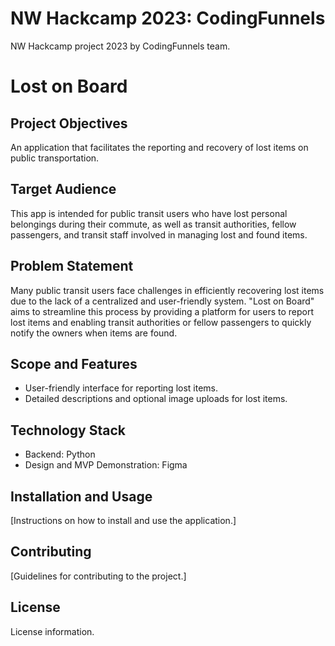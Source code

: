 # NW Hackcamp 2023: CodingFunnels
NW Hackcamp project 2023 by CodingFunnels team.

# Lost on Board


## Project Objectives
An application that facilitates the reporting and recovery of lost items on public transportation.

## Target Audience
This app is intended for public transit users who have lost personal belongings during their commute, as well as transit authorities, fellow passengers, and transit staff involved in managing lost and found items.

## Problem Statement
Many public transit users face challenges in efficiently recovering lost items due to the lack of a centralized and user-friendly system. "Lost on Board" aims to streamline this process by providing a platform for users to report lost items and enabling transit authorities or fellow passengers to quickly notify the owners when items are found.

## Scope and Features
- User-friendly interface for reporting lost items.
- Detailed descriptions and optional image uploads for lost items.

## Technology Stack
- Backend: Python
- Design and MVP Demonstration: Figma

## Installation and Usage
[Instructions on how to install and use the application.]

## Contributing
[Guidelines for contributing to the project.]

## License
License information.